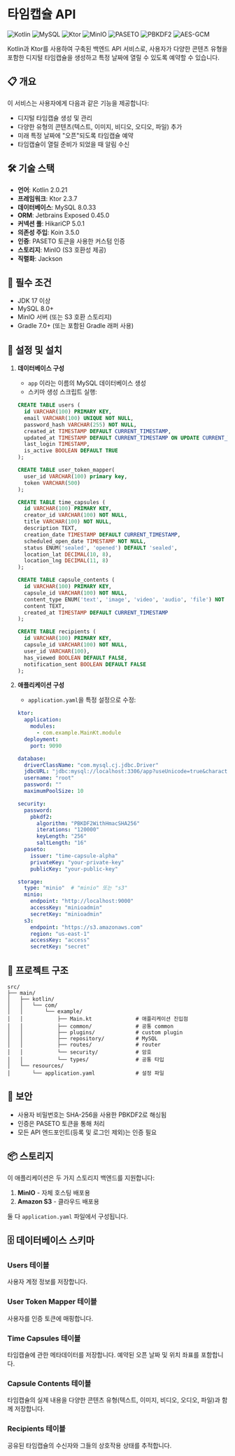 # 타임캡슐 API

![Kotlin](https://img.shields.io/badge/kotlin-%237F52FF.svg?style=for-the-badge&logo=kotlin&logoColor=white)
![MySQL](https://img.shields.io/badge/mysql-%234479A1.svg?style=for-the-badge&logo=mysql&logoColor=white)
![Ktor](https://img.shields.io/badge/ktor-%23E34F26.svg?style=for-the-badge&logo=ktor&logoColor=white)
![MinIO](https://img.shields.io/badge/MinIO-%23C72E49.svg?style=for-the-badge&logo=minio&logoColor=white)
![PASETO](https://img.shields.io/badge/PASETO-%232B3784.svg?style=for-the-badge&logoColor=white)
![PBKDF2](https://img.shields.io/badge/PBKDF2-%23000000.svg?style=for-the-badge&logoColor=white)
![AES-GCM](https://img.shields.io/badge/AES--GCM-%234285F4.svg?style=for-the-badge&logoColor=white)

Kotlin과 Ktor를 사용하여 구축된 백엔드 API 서비스로, 사용자가 다양한 콘텐츠 유형을 포함한 디지털 타임캡슐을 생성하고 특정 날짜에 열릴 수 있도록 예약할 수 있습니다.

## 📋 개요

이 서비스는 사용자에게 다음과 같은 기능을 제공합니다:
- 디지털 타임캡슐 생성 및 관리
- 다양한 유형의 콘텐츠(텍스트, 이미지, 비디오, 오디오, 파일) 추가
- 미래 특정 날짜에 "오픈"되도록 타임캡슐 예약
- 타임캡슐이 열릴 준비가 되었을 때 알림 수신

## 🛠️ 기술 스택

- **언어**: Kotlin 2.0.21
- **프레임워크**: Ktor 2.3.7
- **데이터베이스**: MySQL 8.0.33
- **ORM**: Jetbrains Exposed 0.45.0
- **커넥션 풀**: HikariCP 5.0.1
- **의존성 주입**: Koin 3.5.0
- **인증**: PASETO 토큰을 사용한 커스텀 인증
- **스토리지**: MinIO (S3 호환성 제공)
- **직렬화**: Jackson

## 🔧 필수 조건

- JDK 17 이상
- MySQL 8.0+
- MinIO 서버 (또는 S3 호환 스토리지)
- Gradle 7.0+ (또는 포함된 Gradle 래퍼 사용)

## 🚀 설정 및 설치

1. **데이터베이스 구성**
    - `app` 이라는 이름의 MySQL 데이터베이스 생성
    - 스키마 생성 스크립트 실행:
   ```sql
   CREATE TABLE users (
     id VARCHAR(100) PRIMARY KEY,
     email VARCHAR(100) UNIQUE NOT NULL,
     password_hash VARCHAR(255) NOT NULL,
     created_at TIMESTAMP DEFAULT CURRENT_TIMESTAMP,
     updated_at TIMESTAMP DEFAULT CURRENT_TIMESTAMP ON UPDATE CURRENT_TIMESTAMP,
     last_login TIMESTAMP,
     is_active BOOLEAN DEFAULT TRUE
   );

   CREATE TABLE user_token_mapper(
     user_id VARCHAR(100) primary key,
     token VARCHAR(500)
   );

   CREATE TABLE time_capsules (
     id VARCHAR(100) PRIMARY KEY,
     creator_id VARCHAR(100) NOT NULL,
     title VARCHAR(100) NOT NULL,
     description TEXT,
     creation_date TIMESTAMP DEFAULT CURRENT_TIMESTAMP,
     scheduled_open_date TIMESTAMP NOT NULL,
     status ENUM('sealed', 'opened') DEFAULT 'sealed',
     location_lat DECIMAL(10, 8),
     location_lng DECIMAL(11, 8)
   );

   CREATE TABLE capsule_contents (
     id VARCHAR(100) PRIMARY KEY,
     capsule_id VARCHAR(100) NOT NULL,
     content_type ENUM('text', 'image', 'video', 'audio', 'file') NOT NULL,
     content TEXT,
     created_at TIMESTAMP DEFAULT CURRENT_TIMESTAMP
   );

   CREATE TABLE recipients (
     id VARCHAR(100) PRIMARY KEY,
     capsule_id VARCHAR(100) NOT NULL,
     user_id VARCHAR(100),
     has_viewed BOOLEAN DEFAULT FALSE,
     notification_sent BOOLEAN DEFAULT FALSE
   );
   ```

3. **애플리케이션 구성**
    - `application.yaml`을 특정 설정으로 수정:
   ```yaml
   ktor:
     application:
       modules:
         - com.example.MainKt.module
     deployment:
       port: 9090
   
   database:
     driverClassName: "com.mysql.cj.jdbc.Driver"
     jdbcURL: "jdbc:mysql://localhost:3306/app?useUnicode=true&characterEncoding=utf8&useSSL=false"
     username: "root"
     password: ""
     maximumPoolSize: 10
   
   security:
     password:
       pbkdf2:
         algorithm: "PBKDF2WithHmacSHA256"
         iterations: "120000"
         keyLength: "256"
         saltLength: "16"
     paseto:
       issuer: "time-capsule-alpha"
       privateKey: "your-private-key"
       publicKey: "your-public-key"
   
   storage:
     type: "minio"  # "minio" 또는 "s3"
     minio:
       endpoint: "http://localhost:9000"
       accessKey: "minioadmin"
       secretKey: "minioadmin"
     s3:
       endpoint: "https://s3.amazonaws.com"
       region: "us-east-1"
       accessKey: "access"
       secretKey: "secret"
   ```

## 📁 프로젝트 구조

```
src/
├── main/
│   ├── kotlin/
│   │   └── com/
│   │       └── example/
│   │           ├── Main.kt              # 애플리케이션 진입점
│   │           ├── common/              # 공통 common
│   │           ├── plugins/             # custom plugin
│   │           ├── repository/          # MySQL
│   │           ├── routes/              # router
│   │           └── security/            # 암호
│   │           └── types/               # 공통 타입
│   └── resources/
│       └── application.yaml             # 설정 파일
```

## 🔐 보안

- 사용자 비밀번호는 SHA-256을 사용한 PBKDF2로 해싱됨
- 인증은 PASETO 토큰을 통해 처리
- 모든 API 엔드포인트(등록 및 로그인 제외)는 인증 필요

## 📦 스토리지

이 애플리케이션은 두 가지 스토리지 백엔드를 지원합니다:
1. **MinIO** - 자체 호스팅 배포용
2. **Amazon S3** - 클라우드 배포용

둘 다 `application.yaml` 파일에서 구성됩니다.

## 🗄️ 데이터베이스 스키마

### Users 테이블
사용자 계정 정보를 저장합니다.

### User Token Mapper 테이블
사용자를 인증 토큰에 매핑합니다.

### Time Capsules 테이블
타임캡슐에 관한 메타데이터를 저장합니다. 예약된 오픈 날짜 및 위치 좌표를 포함합니다.

### Capsule Contents 테이블
타임캡슐의 실제 내용을 다양한 콘텐츠 유형(텍스트, 이미지, 비디오, 오디오, 파일)과 함께 저장합니다.

### Recipients 테이블
공유된 타임캡슐의 수신자와 그들의 상호작용 상태를 추적합니다.